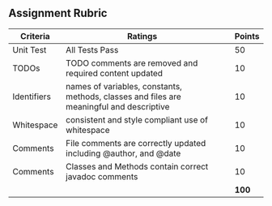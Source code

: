 ## Assignment Rubric

| Criteria    | Ratings           |           | Points |
|-------------|-------------------|-----------|--------|
| Unit Test   | All Tests Pass    |           |   50   |
| TODOs       | TODO comments are removed and required content updated | | 10 |
| Identifiers | names of variables, constants, methods, classes and files are meaningful and descriptive |  |  10 |
| Whitespace  | consistent and style compliant use of whitespace |  |  10  |
| Comments    | File comments are correctly updated including @author, and @date |  |  10 |
| Comments    | Classes and Methods contain correct javadoc comments | | 10 | 
|             |                   |           |   **100** |
